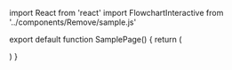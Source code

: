 import React from 'react'
import FlowchartInteractive from '../components/Remove/sample.js'

export default function SamplePage() {
return (
<FlowchartInteractive />

)
}

